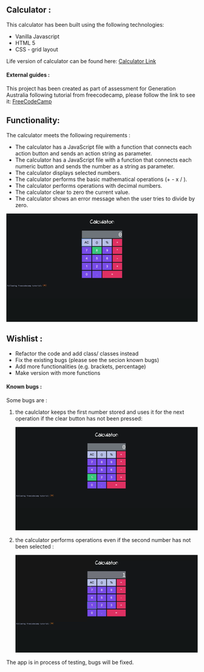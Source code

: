 ## Calculator :

This calculator has been built using the following technologies:

- Vanilla Javascript
- HTML 5
- CSS - grid layout

Life version of calculator can be found here: [Calculator Link](https://keen-euler-62d004.netlify.app/)

#### External guides :

This project has been created as part of assessment for Generation Australia following tutorial from freecodecamp, please follow the link to see it:
[FreeCodeCamp](https://www.freecodecamp.org/news/how-to-build-an-html-calculator-app-from-scratch-using-javascript-4454b8714b98/)

## Functionality:

The calculator meets the following requirements :

- The calculator has a JavaScript file with a function that connects each action button and sends an action string as parameter.
- The calculator has a JavaScript file with a function that connects each numeric button and sends the number as a string as parameter.
- The calculator displays selected numbers.
- The calculator performs the basic mathematical operations (+ - x / ).
- The calculator performs operations with decimal numbers.
- The calculator clear to zero the current value.
- The calculator shows an error message when the user tries to divide by zero.

![Demo calculator](demo/Calculator.gif)

## Wishlist :

- Refactor the code and add class/ classes instead
- Fix the existing bugs (please see the secion known bugs)
- Add more functionalities (e.g. brackets, percentage)
- Make version with more functions

#### Known bugs :

Some bugs are :

1. the caulclator keeps the first number stored and uses it for the next operation if the clear button has not been pressed:

   ![Demo bug1](demo/Calculatorbug1.gif)

2. the calculator performs operations even if the second number has not been selected :

   ![Demo bug2](demo/Calculatorbug2.gif)

The app is in process of testing, bugs will be fixed.
